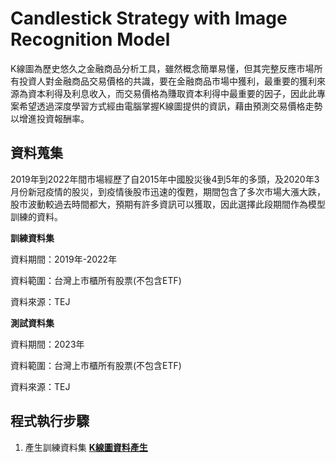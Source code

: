 # Candlestick Strategy with Image Recognition Model
K線圖為歷史悠久之金融商品分析工具，雖然概念簡單易懂，但其完整反應市場所有投資人對金融商品交易價格的共識，要在金融商品市場中獲利，最重要的獲利來源為資本利得及利息收入，而交易價格為賺取資本利得中最重要的因子，因此此專案希望透過深度學習方式經由電腦掌握K線圖提供的資訊，藉由預測交易價格走勢以增進投資報酬率。
## 資料蒐集
2019年到2022年間市場經歷了自2015年中國股災後4到5年的多頭，及2020年3月份新冠疫情的股災，到疫情後股市迅速的復甦，期間包含了多次市場大漲大跌，股市波動較過去時間都大，預期有許多資訊可以獲取，因此選擇此段期間作為模型訓練的資料。

**訓練資料集**

資料期間：2019年-2022年

資料範圍：台灣上市櫃所有股票(不包含ETF)

資料來源：TEJ

**測試資料集**

資料期間：2023年

資料範圍：台灣上市櫃所有股票(不包含ETF)

資料來源：TEJ

## 程式執行步驟

1. 產生訓練資料集 **[K線圖資料產生](data/README.md)**
